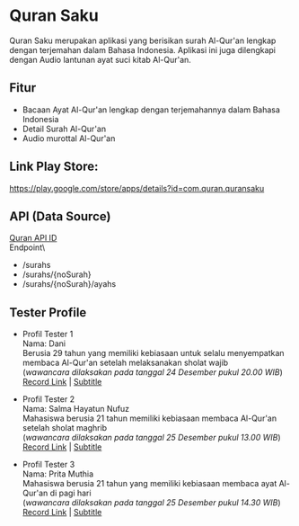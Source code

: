 # Quran Saku

Quran Saku merupakan aplikasi yang berisikan surah Al-Qur'an lengkap dengan terjemahan dalam Bahasa Indonesia. Aplikasi ini juga dilengkapi dengan Audio lantunan ayat suci kitab Al-Qur'an.

## Fitur
- Bacaan Ayat Al-Qur'an lengkap dengan terjemahannya dalam Bahasa Indonesia
- Detail Surah Al-Qur'an
- Audio murottal Al-Qur'an

## Link Play Store:
https://play.google.com/store/apps/details?id=com.quran.quransaku

## API (Data Source)
[Quran API ID](https://github.com/renomureza/quran-api-id)\
Endpoint\
- /surahs
- /surahs/{noSurah}
- /surahs/{noSurah}/ayahs

## Tester Profile
- Profil Tester 1\
Nama: Dani\
Berusia 29 tahun yang memiliki kebiasaan untuk selalu menyempatkan membaca Al-Qur'an setelah melaksanakan sholat wajib\
(_wawancara dilaksakan pada tanggal 24 Desember pukul 20.00 WIB_)\
[Record Link](https://youtu.be/--hgTchbIJk) | 
[Subtitle](https://github.com/lisarief100200/QuranSaku/blob/main/subtitle/captions_dani.srt)

- Profil Tester 2\
Nama: Salma Hayatun Nufuz\
Mahasiswa berusia 21 tahun memiliki kebiasaan membaca Al-Qur'an setelah sholat maghrib\
(_wawancara dilaksakan pada tanggal 25 Desember pukul 13.00 WIB_)\
[Record Link](https://youtu.be/DZDcuhmUBM8) | 
[Subtitle](https://github.com/lisarief100200/QuranSaku/blob/main/subtitle/captions_salma.srt)

- Profil Tester 3\
Nama: Prita Muthia\
Mahasiswa berusia 21 tahun yang memiliki kebiasaan membaca ayat Al-Qur'an di pagi hari\
(_wawancara dilaksakan pada tanggal 25 Desember pukul 14.30 WIB_)\
[Record Link](https://youtu.be/FshVcLX93mM) | 
[Subtitle](https://github.com/lisarief100200/QuranSaku/blob/main/subtitle/captions_prita.srt)
